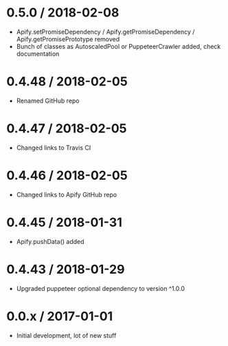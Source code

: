 0.5.0 / 2018-02-08
===================
- Apify.setPromiseDependency / Apify.getPromiseDependency / Apify.getPromisePrototype removed
- Bunch of classes as AutoscaledPool or PuppeteerCrawler added, check documentation

0.4.48 / 2018-02-05
===================
- Renamed GitHub repo

0.4.47 / 2018-02-05
===================
- Changed links to Travis CI

0.4.46 / 2018-02-05
===================
- Changed links to Apify GitHub repo

0.4.45 / 2018-01-31
===================
- Apify.pushData() added

0.4.43 / 2018-01-29
===================
- Upgraded puppeteer optional dependency to version ^1.0.0

0.0.x / 2017-01-01
==================
- Initial development, lot of new stuff
